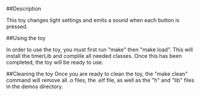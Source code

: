##Description

This toy changes light settings and emits a sound when each button is pressed.

##Using the toy

In order to use the toy, you must first run "make" then "make load".
This will install the timerLib and complile all needed classes.
Once this has been completed, the toy will be ready to use.

##Cleaning the toy
Once you are ready to clean the toy, the "make clean" command will remove all
.o files, the .elf file, as well as the "h" and "lib" files in the demos directory.



